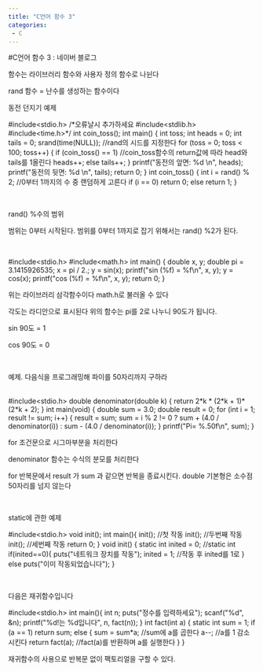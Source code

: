 ```yaml
---
title: "C언어 함수 3"
categories:
 - C
---
```

#C언어 함수 3 : 네이버 블로그
<div class="wrap_rabbit pcol2 _param(1) _postViewArea221538249492" id="post-view221538249492">
<!-- Rabbit HTML --><div class="se-viewer se-theme-default" lang="ko-KR">
<!-- SE_DOC_HEADER_END -->
<div class="se-main-container">
<div class="se-component se-text se-l-default" id="SE-e3245bbe-d460-4310-8d64-ace2801c2ee3">
<div class="se-component-content">
<div class="se-section se-section-text se-l-default">
<div class="se-module se-module-text"><!-- SE-TEXT { --><p class="se-text-paragraph se-text-paragraph-align-" id="SE-28f4076e-b78e-4e8a-971f-0bc2945ca845" style=""><span class="se-fs- se-ff-" id="SE-5c101c1c-604f-40bd-8634-e846927dae81" style="">함수는 라이브러리 함수와 사용자 정의 함수로 나뉜다</span></p><!-- } SE-TEXT --><!-- SE-TEXT { --><p class="se-text-paragraph se-text-paragraph-align-" id="SE-5f58d6e6-8d67-4f97-ba9b-e1745b135e50" style=""><span class="se-fs- se-ff-" id="SE-fcff6ed4-b74a-49a4-a596-c8b3ddf4d083" style="">rand 함수 = 난수를 생성하는 함수이다</span></p><!-- } SE-TEXT --><!-- SE-TEXT { --><p class="se-text-paragraph se-text-paragraph-align-" id="SE-f9cc711a-a766-4363-87a4-8ddea7077eba" style=""><span class="se-fs- se-ff-" id="SE-bd673328-704b-4807-9825-1380492c42bb" style="">동전 던지기 예제</span></p><!-- } SE-TEXT --></div>
</div>
</div>
</div> <div class="se-component se-code se-l-default" id="SE-ff535324-b96a-4c54-9303-0128133f505f">
<div class="se-component-content">
<div class="se-section se-section-code se-l-default">
<div class="se-module se-module-code se-fs-fs13">
<div class="se-code-source">
<div class="__se_code_view language-javascript">#include&lt;stdio.h&gt;
/*오류날시 추가하세요
#include&lt;stdlib.h&gt;
#include&lt;time.h&gt;*/
int coin_toss();
int main() {
	int toss;
	int heads = 0;
	int tails = 0;
	srand(time(NULL)); //rand의 시드를 지정한다
	for (toss = 0; toss &lt; 100; toss++)
	{
		if (coin_toss() == 1) //coin_toss함수의 return값에 따라 head와 tails를 1올린다
			heads++;
		else
			tails++;
	}
	printf("동전의 앞면: %d \n", heads);
	printf("동전의 뒷면: %d \n", tails);
	return 0;
}
int coin_toss() {
	int i = rand() % 2; //0부터 1까지의 수 중 랜덤하게 고른다
	if (i == 0)
		return 0;
	else
		return 1;
}</div>
</div>
</div>
</div>
</div>
<script class="__se_module_data" data-module='{"type":"v2_code", "id" : "SE-ff535324-b96a-4c54-9303-0128133f505f"}' type="text/data"></script>
</div> <div class="se-component se-text se-l-default" id="SE-46208ca0-7c04-43a6-b745-35fe84bdde0d">
<div class="se-component-content">
<div class="se-section se-section-text se-l-default">
<div class="se-module se-module-text"><!-- SE-TEXT { --><p class="se-text-paragraph se-text-paragraph-align-" id="SE-d44349f3-11e2-4335-94f7-b4026171c440" style=""><span class="se-fs- se-ff-" id="SE-adae57ba-c8fc-450a-af67-c503dd74c8df" style="">​</span></p><!-- } SE-TEXT --><!-- SE-TEXT { --><p class="se-text-paragraph se-text-paragraph-align-" id="SE-d6a9cc62-cb81-4a01-a700-8e4c98f46cd6" style=""><span class="se-fs- se-ff-" id="SE-a2eb05c6-bbd1-4f9f-9036-c131acd2f82f" style="">rand() %수의 범위</span></p><!-- } SE-TEXT --><!-- SE-TEXT { --><p class="se-text-paragraph se-text-paragraph-align-" id="SE-bd9121e3-024e-4a39-81f9-44f04efacc54" style=""><span class="se-fs- se-ff-" id="SE-36c89544-4703-476a-aad6-98e1ac4cf987" style="">범위는 0부터 시작된다. 범위를 0부터 1까지로 잡기 위해서는 rand() %2가 된다.</span></p><!-- } SE-TEXT --><!-- SE-TEXT { --><p class="se-text-paragraph se-text-paragraph-align-" id="SE-627d2aa9-8cfa-4f25-8b22-c7b3be02d219" style=""><span class="se-fs- se-ff-" id="SE-f27eaa0c-c686-47d8-9e4b-52474bde5bc1" style="">​</span></p><!-- } SE-TEXT --></div>
</div>
</div>
</div> <div class="se-component se-code se-l-default" id="SE-6b4b77cc-d0b4-4ba2-aca4-e66c5edc22c0">
<div class="se-component-content">
<div class="se-section se-section-code se-l-default">
<div class="se-module se-module-code se-fs-fs13">
<div class="se-code-source">
<div class="__se_code_view language-javascript">#include&lt;stdio.h&gt;
#include&lt;math.h&gt;
int main() {
	double x, y;
	double pi = 3.1415926535;
	x = pi / 2.;
	y = sin(x);
	printf("sin (%f) = %f\n", x, y);
	y = cos(x);
	printf("cos (%f) = %f\n", x, y);
	return 0;
}</div>
</div>
</div>
</div>
</div>
<script class="__se_module_data" data-module='{"type":"v2_code", "id" : "SE-6b4b77cc-d0b4-4ba2-aca4-e66c5edc22c0"}' type="text/data"></script>
</div> <div class="se-component se-text se-l-default" id="SE-cdfb11f9-66f8-43fe-9104-68990f3afdd0">
<div class="se-component-content">
<div class="se-section se-section-text se-l-default">
<div class="se-module se-module-text"><!-- SE-TEXT { --><p class="se-text-paragraph se-text-paragraph-align-" id="SE-9ff4d36d-cfa9-4810-b6f8-0ec2d1471fd1" style=""><span class="se-fs- se-ff-" id="SE-6e79474a-78c3-454b-9844-72a09da52e46" style="">위는 라이브러리 삼각함수이다 math.h로 불러올 수 있다</span></p><!-- } SE-TEXT --><!-- SE-TEXT { --><p class="se-text-paragraph se-text-paragraph-align-" id="SE-07072aa1-c6a6-49e7-abcf-7f044aefa480" style=""><span class="se-fs- se-ff-" id="SE-6ee8436c-cf77-4893-8639-a5dcd76a563d" style="">각도는 라디안으로 표시된다 위의 함수는 pi를 2로 나누니 90도가 됩니다.</span></p><!-- } SE-TEXT --><!-- SE-TEXT { --><p class="se-text-paragraph se-text-paragraph-align-" id="SE-0a4474d7-4cad-4f09-995a-97eba15e2492" style=""><span class="se-fs- se-ff-" id="SE-c8b9966d-af7b-4bd1-b194-fee8c2ea9050" style="">sin 90도 = 1</span></p><!-- } SE-TEXT --><!-- SE-TEXT { --><p class="se-text-paragraph se-text-paragraph-align-" id="SE-83e4ac5b-c091-4e43-b6ef-f397cc28ae7b" style=""><span class="se-fs- se-ff-" id="SE-27601c9f-cb85-4fb5-8a57-17e5a087f4ce" style="">cos 90도 = 0</span></p><!-- } SE-TEXT --><!-- SE-TEXT { --><p class="se-text-paragraph se-text-paragraph-align-" id="SE-c8dfd4cb-50f6-46f5-8c3d-fee6b38cd845" style=""><span class="se-fs- se-ff-" id="SE-057495e7-9aaf-4a8b-a426-546e1b91786c" style="">​</span></p><!-- } SE-TEXT --><!-- SE-TEXT { --><p class="se-text-paragraph se-text-paragraph-align-" id="SE-6f074091-4885-4c84-a599-eb6796a2a4f8" style=""><span class="se-fs- se-ff-" id="SE-1443aca4-60bf-4450-88cf-3682813f0af2" style="">예제. 다음식을 프로그래밍해 파이를 50자리까지 구하라</span></p><!-- } SE-TEXT --></div>
</div>
</div>
</div> <div class="se-component se-image se-l-default" id="SE-2ad00162-869b-4415-a429-9aa892ef208e">
<div class="se-component-content se-component-content-normal">
<div class="se-section se-section-image se-l-default se-section-align-" style="max-width:274px;">
<a class="se-module se-module-image __se_image_link __se_link" data-linkdata='{"id" : "SE-2ad00162-869b-4415-a429-9aa892ef208e", "src" : "https://postfiles.pstatic.net/MjAxOTA1MTJfNDQg/MDAxNTU3NjQxNTYzMjQ4.Kqpw5k_v_lZjnRd3UlDmjsdsvSnOcd_GpQ-y7N2n69Ig.lBSwsB5oWyrSkBlMXrdlBmVQK-GDlXvt8xE9KSUSRiQg.PNG.dls32208/image.png", "linkUse" : "false", "link" : ""}' data-linktype="img" href="#" onclick="return false;" style=" ">
<img alt="" class="se-image-resource" data-height="65" data-lazy-src="https://postfiles.pstatic.net/MjAxOTA1MTJfNDQg/MDAxNTU3NjQxNTYzMjQ4.Kqpw5k_v_lZjnRd3UlDmjsdsvSnOcd_GpQ-y7N2n69Ig.lBSwsB5oWyrSkBlMXrdlBmVQK-GDlXvt8xE9KSUSRiQg.PNG.dls32208/image.png?type=w966" data-width="274" src="https://raw.githubusercontent.com/rage147-OwO/rage147-OwO.github.io/master/_images/images/2019-5-15-C언어 함수 3/0.png">
</a> </div>
</div>
</div> <div class="se-component se-code se-l-default" id="SE-3410c53e-7062-47d8-a2ec-0386a2153dfd">
<div class="se-component-content">
<div class="se-section se-section-code se-l-default">
<div class="se-module se-module-code se-fs-fs13">
<div class="se-code-source">
<div class="__se_code_view language-javascript">#include&lt;stdio.h&gt;
double denominator(double k) {
	return 2*k * (2*k + 1)*(2*k + 2);
}
int main(void) {
	double sum = 3.0;
	double result = 0;
	for (int i = 1; result != sum; i++)
	{
		result = sum;
		sum = i % 2 != 0 ? sum + (4.0 / denominator(i)) : sum - (4.0 / denominator(i));
	}
	printf("Pi= %.50f\n", sum);
}</div>
</div>
</div>
</div>
</div>
<script class="__se_module_data" data-module='{"type":"v2_code", "id" : "SE-3410c53e-7062-47d8-a2ec-0386a2153dfd"}' type="text/data"></script>
</div> <div class="se-component se-text se-l-default" id="SE-2545cbcb-724d-42bb-ac4c-e4eb27473ed5">
<div class="se-component-content">
<div class="se-section se-section-text se-l-default">
<div class="se-module se-module-text"><!-- SE-TEXT { --><p class="se-text-paragraph se-text-paragraph-align-" id="SE-5e8989d7-5a4c-4a20-9692-e700c16d3f1e" style=""><span class="se-fs- se-ff-" id="SE-010f25cd-abf9-438a-8965-3f8b6eb739c9" style="">for 조건문으로 시그마부분을 처리한다</span></p><!-- } SE-TEXT --><!-- SE-TEXT { --><p class="se-text-paragraph se-text-paragraph-align-" id="SE-4bddb47c-faf2-4b0c-9850-c5af6fdb7f72" style=""><span class="se-fs- se-ff-" id="SE-0c06e85d-8825-4737-b5e8-7d22f24e0165" style="">denominator 함수는 수식의 분모를 처리한다</span></p><!-- } SE-TEXT --><!-- SE-TEXT { --><p class="se-text-paragraph se-text-paragraph-align-" id="SE-eadce91e-704d-4842-9b54-da80a466b7e9" style=""><span class="se-fs- se-ff-" id="SE-de965b73-e8bc-4558-9d1f-89c91e1797b0" style="">for 반복문에서 result 가 sum 과 같으면 반복을 종료시킨다. double 기본형은 소수점 50자리를 넘지 않는다</span></p><!-- } SE-TEXT --><!-- SE-TEXT { --><p class="se-text-paragraph se-text-paragraph-align-" id="SE-b9bfae1e-e6de-4e3a-b44c-b799d503a74d" style=""><span class="se-fs- se-ff-" id="SE-1b7a1977-bc70-49cc-9681-0a95bf79d39c" style="">​</span></p><!-- } SE-TEXT --><!-- SE-TEXT { --><p class="se-text-paragraph se-text-paragraph-align-" id="SE-1e373888-2921-43b8-b423-dc50b436c771" style=""><span class="se-fs- se-ff-" id="SE-8c2195ef-885f-4d5a-ba74-972e28666f29" style="">static에 관한 예제</span></p><!-- } SE-TEXT --></div>
</div>
</div>
</div> <div class="se-component se-code se-l-default" id="SE-ae645023-0862-4c51-abdf-3ff17bc63a94">
<div class="se-component-content">
<div class="se-section se-section-code se-l-default">
<div class="se-module se-module-code se-fs-fs13">
<div class="se-code-source">
<div class="__se_code_view language-javascript">#include&lt;stdio.h&gt;
void init();
int main(){
	init(); //첫 작동
	init(); //두번째 작동
	init(); //세번째 작동
	return 0;
}
void init() {
	static int inited = 0; //static int
	if(inited==0){
		puts("네트워크 장치를 작동");
		inited = 1; //작동 후 inited를 1로
	}
	else
		puts("이미 작동되었습니다");
}</div>
</div>
</div>
</div>
</div>
<script class="__se_module_data" data-module='{"type":"v2_code", "id" : "SE-ae645023-0862-4c51-abdf-3ff17bc63a94"}' type="text/data"></script>
</div> <div class="se-component se-text se-l-default" id="SE-7151d66b-f15c-481e-bd59-f8b028e37c91">
<div class="se-component-content">
<div class="se-section se-section-text se-l-default">
<div class="se-module se-module-text"><!-- SE-TEXT { --><p class="se-text-paragraph se-text-paragraph-align-" id="SE-2ee4d336-9e05-40ae-a753-b4f438b1a405" style=""><span class="se-fs- se-ff-" id="SE-f28e0480-2ae3-4533-a958-894ad53612c5" style="">​</span></p><!-- } SE-TEXT --><!-- SE-TEXT { --><p class="se-text-paragraph se-text-paragraph-align-" id="SE-62406537-b24c-441d-b690-539803cc8a7b" style=""><span class="se-fs- se-ff-" id="SE-67a353ff-ae7b-47a0-a18f-bb9324e95df6" style="">다음은 재귀함수입니다</span></p><!-- } SE-TEXT --></div>
</div>
</div>
</div> <div class="se-component se-code se-l-default" id="SE-1e280c23-f480-4d58-a5ae-1e381d350566">
<div class="se-component-content">
<div class="se-section se-section-code se-l-default">
<div class="se-module se-module-code se-fs-fs13">
<div class="se-code-source">
<div class="__se_code_view language-javascript">#include&lt;stdio.h&gt;
int main(){
	int n;
	puts("정수를 입력하세요");
	scanf("%d", &amp;n);
	printf("%d!는 %d입니다", n, fact(n));
}
int fact(int a) {
	static int sum = 1;
	if (a == 1)
		return sum;
	else
	{
		sum = sum*a; //sum에 a를 곱한다
		a--; //a를 1 감소시킨다
		return fact(a); //fact(a)를 반환하며 a를 실행한다
	}
}</div>
</div>
</div>
</div>
</div>
<script class="__se_module_data" data-module='{"type":"v2_code", "id" : "SE-1e280c23-f480-4d58-a5ae-1e381d350566"}' type="text/data"></script>
</div> <div class="se-component se-text se-l-default" id="SE-62030329-7ef5-4c4a-bb2d-e17295a158da">
<div class="se-component-content">
<div class="se-section se-section-text se-l-default">
<div class="se-module se-module-text"><!-- SE-TEXT { --><p class="se-text-paragraph se-text-paragraph-align-" id="SE-a97a619c-b5cc-4929-8560-0efecca4f23b" style=""><span class="se-fs- se-ff-" id="SE-3444fa66-41d8-40b9-8902-bbf7bcbe814e" style="">재귀함수의 사용으로 반복문 없이 팩토리얼을 구할 수 있다.</span></p><!-- } SE-TEXT --></div>
</div>
</div>
</div> </div>
</div>
</div>
